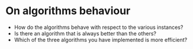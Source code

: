 # On algorithms behaviour

 - How do the algorithms behave with respect to the various instances?
 - Is there an algorithm that is always better than the others?
 - Which of the three algorithms you have implemented is more efficient?
